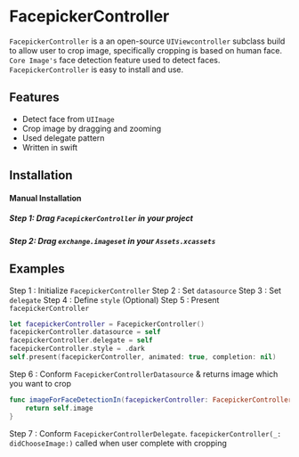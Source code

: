 # FacepickerController
`FacepickerController` is a an open-source `UIViewcontroller` subclass build to allow user to crop image, specifically cropping is based on human face.  `Core Image's` face detection feature used to detect faces. `FacepickerController` is easy to install and use.

## Features
* Detect face from `UIImage`
* Crop image by dragging and zooming
* Used delegate pattern
* Written in swift

## Installation
#### Manual Installation
##### Step 1: Drag `FacepickerController` in your project
##### Step 2: Drag `exchange.imageset` in your `Assets.xcassets`

## Examples
Step 1 : Initialize `FacepickerController`
Step 2 : Set `datasource`
Step 3 : Set `delegate`
Step 4 : Define `style` (Optional)
Step 5 : Present `facepickerController`
```swift
let facepickerController = FacepickerController()
facepickerController.datasource = self
facepickerController.delegate = self
facepickerController.style = .dark
self.present(facepickerController, animated: true, completion: nil)
```
Step 6 : Conform `FacepickerControllerDatasource` & returns image which you want to crop
```swift
func imageForFaceDetectionIn(facepickerController: FacepickerController) -> UIImage {
    return self.image
}
```
Step 7 : Conform `FacepickerControllerDelegate`. `facepickerController(_: didChooseImage:)` called when user complete with cropping

